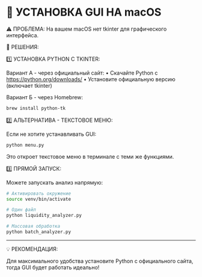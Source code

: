 # 🔧 УСТАНОВКА GUI НА macOS

⚠️ ПРОБЛЕМА: На вашем macOS нет tkinter для графического интерфейса.

🚀 РЕШЕНИЯ:

1️⃣ УСТАНОВКА PYTHON С TKINTER:

Вариант А - через официальный сайт: • Скачайте Python с https://python.org/downloads/ • Установите официальную версию (включает tkinter)

Вариант Б - через Homebrew:

```bash
brew install python-tk
```

2️⃣ АЛЬТЕРНАТИВА - ТЕКСТОВОЕ МЕНЮ:

Если не хотите устанавливать GUI:

```bash
python menu.py
```

Это откроет текстовое меню в терминале с теми же функциями.

3️⃣ ПРЯМОЙ ЗАПУСК:

Можете запускать анализ напрямую:

```bash
# Активировать окружение
source venv/bin/activate

# Один файл
python liquidity_analyzer.py

# Массовая обработка
python batch_analyzer.py
```

---

💡 РЕКОМЕНДАЦИЯ:

Для максимального удобства установите Python с официального сайта, тогда GUI будет работать идеально!
